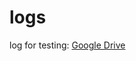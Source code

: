# logs

log for testing: [Google Drive](https://drive.google.com/drive/folders/1TdutLpcHvYqiFnVFU9wMyTKkNa87FXUW?usp=sharing)